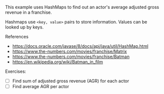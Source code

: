 This example uses HashMaps to find out an actor's average adjusted gross revenue in a franchise.

Hashmaps use `<key, value>` pairs to store information. Values can be looked up by keys.

References

* https://docs.oracle.com/javase/8/docs/api/java/util/HashMap.html
* https://www.the-numbers.com/movies/franchise/Matrix
* https://www.the-numbers.com/movies/franchise/Batman
* https://en.wikipedia.org/wiki/Batman_in_film


Exercises:

* [ ] Find sum of adjusted gross revenue (AGR) for each actor
* [ ] Find average AGR per actor
